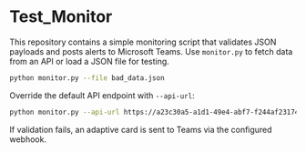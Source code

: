 # Test_Monitor

This repository contains a simple monitoring script that validates JSON
payloads and posts alerts to Microsoft Teams. Use `monitor.py` to fetch
data from an API or load a JSON file for testing.

```bash
python monitor.py --file bad_data.json
```

Override the default API endpoint with `--api-url`:

```bash
python monitor.py --api-url https://a23c30a5-a1d1-49e4-abf7-f244af23174a.mock.pstmn.io/data
```

If validation fails, an adaptive card is sent to Teams via the configured
webhook.
